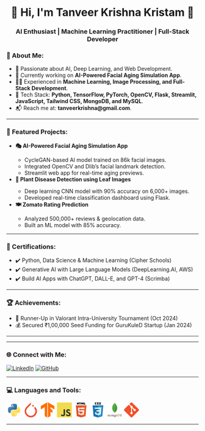 <h1 align="center">🚀 Hi, I'm Tanveer Krishna Kristam 👋</h1>
<h3 align="center">AI Enthusiast | Machine Learning Practitioner | Full-Stack Developer</h3>



<h3>🌟 About Me:</h3>
<ul>
  <li>🚀 Passionate about AI, Deep Learning, and Web Development.</li>
  <li>🧠 Currently working on <b>AI-Powered Facial Aging Simulation App</b>.</li>
  <li>👨‍💻 Experienced in <b>Machine Learning, Image Processing, and Full-Stack Development</b>.</li>
  <li>🔧 Tech Stack: <b>Python, TensorFlow, PyTorch, OpenCV, Flask, Streamlit, JavaScript, Tailwind CSS, MongoDB, and MySQL</b>.</li>
  <li>📬 Reach me at: <b>tanveerkrishna@gmail.com</b>.</li>
</ul>

---

<h3>📌 Featured Projects:</h3>
<ul>
  <li><b>🎭 AI-Powered Facial Aging Simulation App</b></li>
  <ul>
    <li>CycleGAN-based AI model trained on 86k facial images.</li>
    <li>Integrated OpenCV and Dlib’s facial landmark detection.</li>
    <li>Streamlit web app for real-time aging previews.</li>
  </ul>
  
  <li><b>🌿 Plant Disease Detection using Leaf Images</b></li>
  <ul>
    <li>Deep learning CNN model with 90% accuracy on 6,000+ images.</li>
    <li>Developed real-time classification dashboard using Flask.</li>
  </ul>

  <li><b>🍽️ Zomato Rating Prediction</b></li>
  <ul>
    <li>Analyzed 500,000+ reviews & geolocation data.</li>
    <li>Built an ML model with 85% accuracy.</li>
  </ul>
</ul>

---

<h3>📜 Certifications:</h3>
<ul>
  <li>✔️ Python, Data Science & Machine Learning (Cipher Schools)</li>
  <li>✔️ Generative AI with Large Language Models (DeepLearning.AI, AWS)</li>
  <li>✔️ Build AI Apps with ChatGPT, DALL-E, and GPT-4 (Scrimba)</li>
</ul>

---

<h3>🏆 Achievements:</h3>
<ul>
  <li>🥇 Runner-Up in Valorant Intra-University Tournament (Oct 2024)</li>
  <li>💰 Secured ₹1,00,000 Seed Funding for GuruKuleD Startup (Jan 2024)</li>
</ul>

---


---

<h3>🌐 Connect with Me:</h3>
<p align="left">
  <a href="https://www.linkedin.com/in/tanveer-krishna-kristam/" target="blank"><img src="https://img.shields.io/badge/LinkedIn-%230077B5.svg?style=for-the-badge&logo=linkedin&logoColor=white" alt="LinkedIn" /></a>
  <a href="https://github.com/KTK69" target="blank"><img src="https://img.shields.io/badge/GitHub-%23181717.svg?style=for-the-badge&logo=github&logoColor=white" alt="GitHub" /></a>
</p>

---

<h3>💻 Languages and Tools:</h3>
<p align="left"> 
  <img src="https://raw.githubusercontent.com/devicons/devicon/master/icons/python/python-original.svg" alt="python" width="40" height="40"/>
  <img src="https://raw.githubusercontent.com/devicons/devicon/master/icons/pytorch/pytorch-original.svg" alt="pytorch" width="40" height="40"/>
  <img src="https://raw.githubusercontent.com/devicons/devicon/master/icons/tensorflow/tensorflow-original.svg" alt="tensorflow" width="40" height="40"/>
  <img src="https://raw.githubusercontent.com/devicons/devicon/master/icons/javascript/javascript-original.svg" alt="javascript" width="40" height="40"/>
  <img src="https://raw.githubusercontent.com/devicons/devicon/master/icons/html5/html5-original-wordmark.svg" alt="html5" width="40" height="40"/>
  <img src="https://raw.githubusercontent.com/devicons/devicon/master/icons/css3/css3-original-wordmark.svg" alt="css3" width="40" height="40"/>
  <img src="https://raw.githubusercontent.com/devicons/devicon/master/icons/mongodb/mongodb-original-wordmark.svg" alt="mongodb" width="40" height="40"/>
  <img src="https://raw.githubusercontent.com/devicons/devicon/master/icons/git/git-original.svg" alt="git" width="40" height="40"/>
</p>

---


